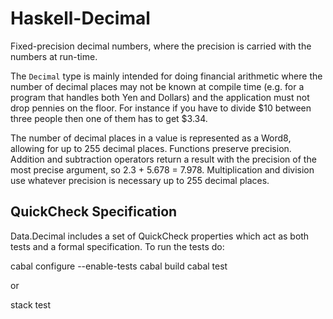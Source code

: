 Haskell-Decimal
===============

Fixed-precision decimal numbers, where the precision is carried with the numbers at run-time.

The `Decimal` type is mainly intended for doing financial arithmetic
where the number of decimal places may not be known at compile time
(e.g. for a program that handles both Yen and Dollars) and the
application must not drop pennies on the floor.  For instance if you
have to divide $10 between three people then one of them has to get
$3.34.

The number of decimal places in a value is represented as a Word8,
allowing for up to 255 decimal places.  Functions preserve precision.
Addition and subtraction operators return a result with the precision of the most
precise argument, so 2.3 + 5.678 = 7.978. Multiplication and division use whatever precision is
necessary up to 255 decimal places.


QuickCheck Specification
------------------------

Data.Decimal includes a set of QuickCheck properties which act as both
tests and a formal specification. To run the tests do:

   cabal configure --enable-tests
   cabal build
   cabal test

or

   stack test
